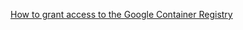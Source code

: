[How to grant access to the Google Container Registry](https://binx.io/blog/2019/03/29/how-to-grant-access-to-the-google-container-registry/)
